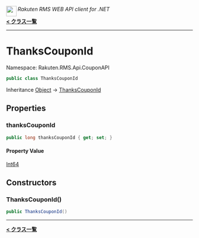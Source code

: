<img align="left" style="height: 2em;" src="https://webservice.rakuten.co.jp/favicon.ico"><em>Rakuten RMS WEB API client for .NET</em>

[**< クラス一覧**](./)
- - -

# ThanksCouponId

Namespace: Rakuten.RMS.Api.CouponAPI

```csharp
public class ThanksCouponId
```

Inheritance [Object](https://docs.microsoft.com/en-us/dotnet/api/system.object) → [ThanksCouponId](./rakuten.rms.api.couponapi.thankscouponid)

## Properties

### <a id="properties-thankscouponid"/>**thanksCouponId**

```csharp
public long thanksCouponId { get; set; }
```

#### Property Value

[Int64](https://docs.microsoft.com/en-us/dotnet/api/system.int64)<br>

## Constructors

### <a id="constructors-.ctor"/>**ThanksCouponId()**

```csharp
public ThanksCouponId()
```


- - -
[**< クラス一覧**](./)
